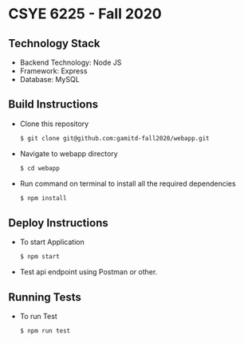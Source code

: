 # CSYE 6225 - Fall 2020 

## Technology Stack
* Backend Technology: Node JS
* Framework: Express
* Database: MySQL

## Build Instructions
* Clone this repository 

    ```sh
    $ git clone git@github.com:gamitd-fall2020/webapp.git
    ```

* Navigate to webapp directory

    ```sh
    $ cd webapp
    ```

* Run command on terminal to install all the required dependencies

    ```sh
    $ npm install 
    ```

## Deploy Instructions
* To start Application

    ```sh
    $ npm start
    ```
    
* Test api endpoint using Postman or other.

## Running Tests
* To run Test 

    ```sh
    $ npm run test
    ```

